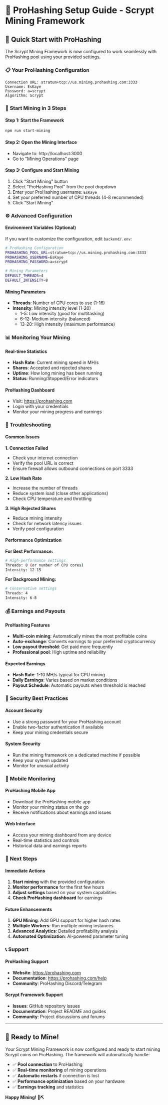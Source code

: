 # 🔐 ProHashing Setup Guide - Scrypt Mining Framework

## 🎯 **Quick Start with ProHashing**

The Scrypt Mining Framework is now configured to work seamlessly with ProHashing pool using your provided settings.

### 📋 **Your ProHashing Configuration**
```
Connection URL: stratum+tcp://us.mining.prohashing.com:3333
Username: EsKaye
Password: a=scrypt
Algorithm: Scrypt
```

### 🚀 **Start Mining in 3 Steps**

#### **Step 1: Start the Framework**
```bash
npm run start-mining
```

#### **Step 2: Open the Mining Interface**
- Navigate to: http://localhost:3000
- Go to "Mining Operations" page

#### **Step 3: Configure and Start Mining**
1. Click "Start Mining" button
2. Select "ProHashing Pool" from the pool dropdown
3. Enter your ProHashing username: `EsKaye`
4. Set your preferred number of CPU threads (4-8 recommended)
5. Click "Start Mining"

### ⚙️ **Advanced Configuration**

#### **Environment Variables (Optional)**
If you want to customize the configuration, edit `backend/.env`:

```bash
# ProHashing Configuration
PROHASHING_POOL_URL=stratum+tcp://us.mining.prohashing.com:3333
PROHASHING_USERNAME=EsKaye
PROHASHING_PASSWORD=a=scrypt

# Mining Parameters
DEFAULT_THREADS=4
DEFAULT_INTENSITY=8
```

#### **Mining Parameters**
- **Threads**: Number of CPU cores to use (1-16)
- **Intensity**: Mining intensity level (1-20)
  - 1-5: Low intensity (good for multitasking)
  - 6-12: Medium intensity (balanced)
  - 13-20: High intensity (maximum performance)

### 📊 **Monitoring Your Mining**

#### **Real-time Statistics**
- **Hash Rate**: Current mining speed in MH/s
- **Shares**: Accepted and rejected shares
- **Uptime**: How long mining has been running
- **Status**: Running/Stopped/Error indicators

#### **ProHashing Dashboard**
- Visit: https://prohashing.com
- Login with your credentials
- Monitor your mining progress and earnings

### 🔧 **Troubleshooting**

#### **Common Issues**

**1. Connection Failed**
- Check your internet connection
- Verify the pool URL is correct
- Ensure firewall allows outbound connections on port 3333

**2. Low Hash Rate**
- Increase the number of threads
- Reduce system load (close other applications)
- Check CPU temperature and throttling

**3. High Rejected Shares**
- Reduce mining intensity
- Check for network latency issues
- Verify pool configuration

#### **Performance Optimization**

**For Best Performance:**
```bash
# High-performance settings
Threads: 8 (or number of CPU cores)
Intensity: 12-15
```

**For Background Mining:**
```bash
# Conservative settings
Threads: 4
Intensity: 6-8
```

### 💰 **Earnings and Payouts**

#### **ProHashing Features**
- **Multi-coin mining**: Automatically mines the most profitable coins
- **Auto-exchange**: Converts earnings to your preferred cryptocurrency
- **Low payout threshold**: Get paid more frequently
- **Professional pool**: High uptime and reliability

#### **Expected Earnings**
- **Hash Rate**: 1-10 MH/s typical for CPU mining
- **Daily Earnings**: Varies based on market conditions
- **Payout Schedule**: Automatic payouts when threshold is reached

### 🔐 **Security Best Practices**

#### **Account Security**
- Use a strong password for your ProHashing account
- Enable two-factor authentication if available
- Keep your mining credentials secure

#### **System Security**
- Run the mining framework on a dedicated machine if possible
- Keep your system updated
- Monitor for unusual activity

### 📱 **Mobile Monitoring**

#### **ProHashing Mobile App**
- Download the ProHashing mobile app
- Monitor your mining status on the go
- Receive notifications about earnings and issues

#### **Web Interface**
- Access your mining dashboard from any device
- Real-time statistics and controls
- Historical data and earnings reports

### 🎯 **Next Steps**

#### **Immediate Actions**
1. **Start mining** with the provided configuration
2. **Monitor performance** for the first few hours
3. **Adjust settings** based on your system capabilities
4. **Check ProHashing dashboard** for earnings

#### **Future Enhancements**
1. **GPU Mining**: Add GPU support for higher hash rates
2. **Multiple Workers**: Run multiple mining instances
3. **Advanced Analytics**: Detailed profitability analysis
4. **Automated Optimization**: AI-powered parameter tuning

### 📞 **Support**

#### **ProHashing Support**
- **Website**: https://prohashing.com
- **Documentation**: https://prohashing.com/help
- **Community**: ProHashing Discord/Telegram

#### **Scrypt Framework Support**
- **Issues**: GitHub repository issues
- **Documentation**: Project README and guides
- **Community**: Project discussions and forums

---

## 🎉 **Ready to Mine!**

Your Scrypt Mining Framework is now configured and ready to start mining Scrypt coins on ProHashing. The framework will automatically handle:

- ✅ **Pool connection** to ProHashing
- ✅ **Real-time monitoring** of mining operations
- ✅ **Automatic restarts** if connection is lost
- ✅ **Performance optimization** based on your hardware
- ✅ **Earnings tracking** and statistics

**Happy Mining! 🚀⛏️** 